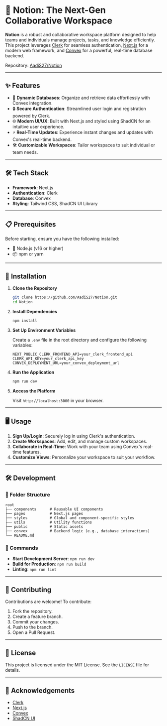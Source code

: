 # 📒 Notion: The Next-Gen Collaborative Workspace

**Notion** is a robust and collaborative workspace platform designed to help teams and individuals manage projects, tasks, and knowledge efficiently. This project leverages [Clerk](https://clerk.dev/) for seamless authentication, [Next.js](https://nextjs.org/) for a modern web framework, and [Convex](https://convex.dev/) for a powerful, real-time database backend.

Repository: [AadiS27/Notion](https://github.com/AadiS27/Notion)

---

## ✨ Features

- 📂 **Dynamic Databases**: Organize and retrieve data effortlessly with Convex integration.
- 🔒 **Secure Authentication**: Streamlined user login and registration powered by Clerk.
- 🌐 **Modern UI/UX**: Built with Next.js and styled using ShadCN for an intuitive user experience.
- ⚡ **Real-Time Updates**: Experience instant changes and updates with Convex's real-time backend.
- 🛠️ **Customizable Workspaces**: Tailor workspaces to suit individual or team needs.

---

## 🛠️ Tech Stack

- **Framework**: Next.js
- **Authentication**: Clerk
- **Database**: Convex
- **Styling**: Tailwind CSS, ShadCN UI Library

---

## 📋 Prerequisites

Before starting, ensure you have the following installed:

- 🚀 Node.js (v16 or higher)
- 📦 npm or yarn

---

## 🚀 Installation

1. **Clone the Repository**

   ```bash
   git clone https://github.com/AadiS27/Notion.git
   cd Notion
   ```

2. **Install Dependencies**

   ```bash
   npm install
   ```

3. **Set Up Environment Variables**

   Create a `.env` file in the root directory and configure the following variables:

   ```env
   NEXT_PUBLIC_CLERK_FRONTEND_API=your_clerk_frontend_api
   CLERK_API_KEY=your_clerk_api_key
   CONVEX_DEPLOYMENT_URL=your_convex_deployment_url
   ```

4. **Run the Application**

   ```bash
   npm run dev
   ```

5. **Access the Platform**

   Visit `http://localhost:3000` in your browser.

---

## 🖥️ Usage

1. **Sign Up/Login**: Securely log in using Clerk's authentication.
2. **Create Workspaces**: Add, edit, and manage custom workspaces.
3. **Collaborate in Real-Time**: Work with your team using Convex's real-time features.
4. **Customize Views**: Personalize your workspace to suit your workflow.

---

## 🛠️ Development

### 📂 Folder Structure

```plaintext
root
├── components      # Reusable UI components
├── pages           # Next.js pages
├── styles          # Global and component-specific styles
├── utils           # Utility functions
├── public          # Static assets
├── convex          # Backend logic (e.g., database interactions)
└── README.md
```

### 📜 Commands

- **Start Development Server**: `npm run dev`
- **Build for Production**: `npm run build`
- **Linting**: `npm run lint`

---

## 🤝 Contributing

Contributions are welcome! To contribute:

1. Fork the repository.
2. Create a feature branch.
3. Commit your changes.
4. Push to the branch.
5. Open a Pull Request.

---

## 📜 License

This project is licensed under the MIT License. See the `LICENSE` file for details.

---

## 🙏 Acknowledgements

- [Clerk](https://clerk.dev/)
- [Next.js](https://nextjs.org/)
- [Convex](https://convex.dev/)
- [ShadCN UI](https://shadcn.dev/)
